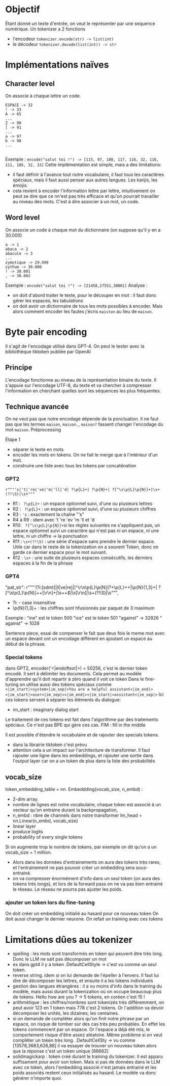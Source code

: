 # Objectif
Étant donné un texte d'entrée, on veut le représenter par une sequence numérique.
Un tokenizer a 2 fonctions
- l'encodeur ```tokenizer.encode(str) -> list(int)```
- le décodeur ```tokenizer.decode(list(int)) -> str```

# Implémentations naïves

## Character level 
On associe à chaque lettre un code.
```
ESPACE -> 32
! -> 33
A -> 65
...
Z -> 90
[ -> 91
...
a -> 97
b -> 98
...


```
Exemple :  ```encode("salut toi !") -> [115, 97, 108, 117, 116, 32, 116, 111, 105, 32, 33]```
Cette implémentation est simple, mais a des limitations:
- il faut définir à l'avance tout notre vocabulaire, il faut tous les caractères spéciaux, mais il faut aussi penser aux autres langues. Les kanjis, les émojis.
- cela revient à encoder l'information lettre par lettre, intuitivement on peut se dire que ce nn'est pas très efficace et qu'on pourrait travailler au niveau des mots. C'est à dire associer à un mot, un code.

## Word level
On associe un code à chaque mot du dictionnaire (on suppose qu'il y en a 30.000)
```
a -> 1
abaca -> 2
abacule -> 3
...
zymotique -> 29.999
zythum -> 30.000
! -> 30.001
, -> 30.002
```
Exemple : ```encode("salut toi !") -> [21458,27551,30001]```
Analyse :
- on doit d'abord traiter le texte, pour le découper en mot : il faut donc gérer les espaces, les tabulations
- on doit avoir un dictionnaire de tous les mots possibles à encoder. Mais alors comment encoder les fautes j'écris ```maiston``` au lieu de ```maison```.

# Byte pair encoding
Il s'agit de l'encodage utilisé dans GPT-4. On peut le tester avec la bibliothèque tiktoken publiée par OpenAI
## Principe
L'encodage fonctionne au niveau de la représentation binaire du texte. Il s'appuie sur l'encodage UTF-8, du texte et va chercher à compresser l'information en cherchant quelles sont les séquences les plus fréquentes.

## Technique avancée
On ne veut pas que notre encodage dépende de la ponctuation. Il ne faut pas que les termes ```maison```, ```maison.```, ```maison?``` fassent changer l'encodage du mot ```maison```.
Préprocessing

Étape 1
- séparer le texte en mots
- encoder les mots en tokens. On ne fait le merge que à l'intérieur d'un mot.
- construire une liste avec tous les tokens par concaténation


### GPT2
```r"""'s|'t|'re|'ve|'m|'ll|'d| ?\p{L}+| ?\p{N}+| ?[^\s\p{L}\p{N}]+|\s+(?!\S)|\s+"""```
- R1 : ``` ?\p{L}+``` : un espace optionnel suivi, d'une ou plusieurs lettres
- R2 : ``` ?\p{L}+``` : un espace optionnel suivi, d'une ou plusieurs chiffres
- R3 : ```'s``` : exactement la chaîne "'s"
- R4 à R9 : idem avec 't 're 'ev 'm 'll et 'd
- R10: ``` ?[^\s\p{L}\p{N}]+```si les règles suivantes ne s'appliquent pas, un espace optionnel suivi un caractère qui n'est pas ni un espace, ni une lettre, ni un chiffre -> la ponctuation
- R11 : ```\s+(?!\S)``` : une série d'espace sans prendre le dernier espace. Utile car dans le reste de la tokenization on a souvent <ESPACE>Token, donc on garde ce dernier espace pour le mot suivant.
- R12 : ```\s+``` : une suite de plusieurs espaces consécutifs, les derniers espaces à la fin de la phrase

### GPT4
"pat_str": r"""'(?i:[sdmt]|ll|ve|re)|[^\r\n\p{L}\p{N}]?+\p{L}++|\p{N}{1,3}+| ?[^\s\p{L}\p{N}]++[\r\n]*+|\s++$|\s*[\r\n]|\s+(?!\S)|\s""",
- ?i: - case insensitive
- \p{N}{1,3}+ : les chiffres sont hfusionnés par paquet de 3 maximum

Exemple :
"ine" est le token 500
"ice" est le token 501
"against" -> 32826
" against" -> 1028

Sentence piece, essai de compenser le fait que deux fois le meme mot avec un espace devant ont un encodage différent en ajoutant un espace au début de la phrase.

### Special tokens
dans GPT2, encoder('<|endoftext|>) = 50256, c'est le dernier token encodé. Il sert à délimiter les documents. Cela permet au modèle d'apprendre qu'il doit repartir à zéro quand il voit ce token
Dans le fine-tuning on utilise aussi des tokens spéciaux comme
```<|im_start|>system<|im_sep|>You are a helpful assistant<|im_end|><|im_start|>user<|im_sep|><|im_end|><|im_start|>assistant<|im_sep|>```
Ici ces tokens servent à séparer les éléments du dialogue:
- im_start : imaginary dialog start

Le traitement de ces tokens est fait dans l'algorithme par des traitements spéciaux. Ce n'est pas BPE qui gère ces cas.
FIM : fill in the middle

Il est possible d'étendre le vocabulaire et de rajouter des specials tokens. 
- dans la librairie tiktoken c'est prévu
- attention cela a un impact sur l'architecture de transformer. Il faut rajouter une ligne dans les embeddings, et rajouter une sortie dans l'output layer car on a un token de plus dans la liste des probabilités

## vocab_size
token_embedding_table = nn. Embeddding(vocab_size, n_embd) : 
- 2-dim array. 
- nombre de lignes est notre vocabulaire, chaque token est associé à un vecteur qu'on entraine durant la backpropagation,
- n_embd : nbre de channels dans notre transformer
lm_head = nn.Linear(n_embd, vocab_size)
- linear layer
- produce logits
- probability of every single tokens

Si on augmente trop le nombre de tokens, par exemple on dit qu'on a un vocab_size = 1 million. 
- Alors dans les données d'entrainements on aura des tokens très rares, et l'entrainement ne pas pouvoir créer un embedding sera sous-entrainé.
- on va compresser énormément d'info dans un seul token (on aura des tokens très longs), et lors de la forward pass on ne va pas bien entrainé le réseau. Le réseau ne pourra pas ajuster les poids.

### ajouter un token lors du fine-tuning
On doit créer un embedding initialié au hasard pour ce nouveau token
On doit aussi changer le dernier neurone.
On refait un training avec ces tokens

# Limitations dûes au tokenizer
- spelling : les mots sont transformés en token qui peuvent être très long. Donc le LLM ne sait pas décomposer un mot
- ex dans gpt4 il y a token  .DefaultCellStyle -> c'est vu comme un seul token.
- reverse string. idem si on lui demande de l'épeller à l'envers. Il faut lui dire de décomposer les lettres, et ensuite il a les tokens individuels
- gestion des langues étrangères : il a vu moins d'info dans le training du modèle, mais aussi durant la tokenization où on occupe beaucoup plus de tokens. Hello how are you ? -> 5 tokens, en coréen c'est 15 !
- arithmétique : les chiffres/nombres sont tokenizés très différemment, on peut avoir 123 en 1 token mais 778 c'est 2 tokens. Or l'addition va devoir décomposer les unités, les dizaines, les centaines.
- si on demande de compléter alors qu'on finit notre phrase par un espace, on risque de tomber sur des cas très peu probables. En effet les tokens commencent par un espace. Or l'espace a déjà été mis, le comportement risque d'être assez aléatoire. Même problème si on veut compléter un token très long.
.DefaultCellSty -> vu comme [13578,3683,626,88] il va essayer de trouver un nouveau token alors que la réponse c'est un token unique [86662]
- solidmagickarp : token créé durant le training du tokenizer. Il est apparu suffisament pour avoir son token. Mais si pas de données dans le LLM avec ce token, alors l'embedding associé n'est jamais entrainé et les poids associés restent ceux initialisés au hasard. Le modèle va donc générer n'importe quoi.
